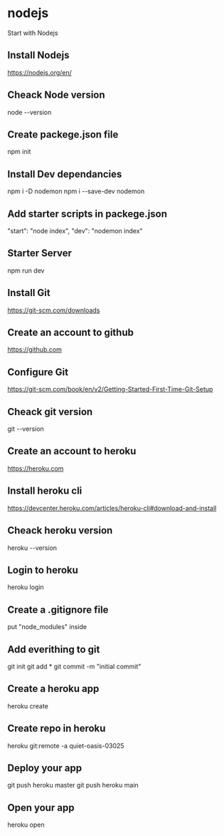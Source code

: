 # nodejs
Start with Nodejs

## Install Nodejs
https://nodejs.org/en/
## Cheack Node version
node --version

## Create packege.json file
npm init
## Install Dev dependancies
npm i -D nodemon
npm i --save-dev nodemon

## Add starter scripts in packege.json
"start": "node index",
"dev": "nodemon index"

## Starter Server
npm run dev

## Install Git
https://git-scm.com/downloads
## Create an account to github
https://github.com
## Configure Git
https://git-scm.com/book/en/v2/Getting-Started-First-Time-Git-Setup
## Cheack git version
git --version

## Create an account to heroku
https://heroku.com
## Install heroku cli
https://devcenter.heroku.com/articles/heroku-cli#download-and-install

## Cheack heroku version
heroku --version
## Login to heroku
heroku login

## Create a .gitignore file
put "node_modules" inside

## Add everithing to git
git init
git add *
git commit -m "initial commit"

## Create a heroku app
heroku create

## Create repo in heroku
heroku git:remote -a quiet-oasis-03025

## Deploy your app
git push heroku master
git push heroku main

## Open your app
heroku open
